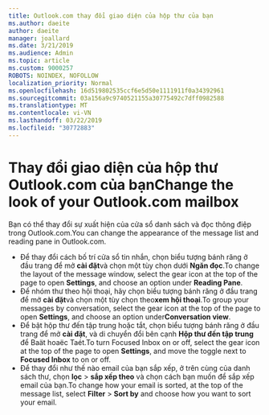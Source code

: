 ```yaml
---
title: Outlook.com thay đổi giao diện của hộp thư của bạn
ms.author: daeite
author: daeite
manager: joallard
ms.date: 3/21/2019
ms.audience: Admin
ms.topic: article
ms.custom: 9000257
ROBOTS: NOINDEX, NOFOLLOW
localization_priority: Normal
ms.openlocfilehash: 16d519802535ccf6e5d50e1111911f0a34392961
ms.sourcegitcommit: 03a156a9c9740521155a30775492c7dff0982588
ms.translationtype: MT
ms.contentlocale: vi-VN
ms.lasthandoff: 03/22/2019
ms.locfileid: "30772883"
---
```

# <a name="change-the-look-of-your-outlookcom-mailbox"></a><span data-ttu-id="4e55b-102">Thay đổi giao diện của hộp thư Outlook.com của bạn</span><span class="sxs-lookup"><span data-stu-id="4e55b-102">Change the look of your Outlook.com mailbox</span></span>

<span data-ttu-id="4e55b-103">Bạn có thể thay đổi sự xuất hiện của cửa sổ danh sách và đọc thông điệp trong Outlook.com.</span><span class="sxs-lookup"><span data-stu-id="4e55b-103">You can change the appearance of the message list and reading pane in Outlook.com.</span></span>

- <span data-ttu-id="4e55b-104">Để thay đổi cách bố trí cửa sổ tin nhắn, chọn biểu tượng bánh răng ở đầu trang để mở **cài đặt**và chọn một tùy chọn dưới **Ngăn đọc**.</span><span class="sxs-lookup"><span data-stu-id="4e55b-104">To change the layout of the message window, select the gear icon at the top of the page to open **Settings**, and choose an option under **Reading Pane**.</span></span>
- <span data-ttu-id="4e55b-105">Để nhóm thư theo hội thoại, hãy chọn biểu tượng bánh răng ở đầu trang để mở **cài đặt**và chọn một tùy chọn theo**xem hội thoại**.</span><span class="sxs-lookup"><span data-stu-id="4e55b-105">To group your messages by conversation, select the gear icon at the top of the page to open **Settings**, and choose an option under**Conversation view**.</span></span>
- <span data-ttu-id="4e55b-106">Để bật hộp thư đến tập trung hoặc tắt, chọn biểu tượng bánh răng ở đầu trang để mở **cài đặt**, và di chuyển đổi bên cạnh **Hộp thư đến tập trung** để Baät hoaëc Taét.</span><span class="sxs-lookup"><span data-stu-id="4e55b-106">To turn Focused Inbox on or off, select the gear icon at the top of the page to open **Settings**, and move the toggle next to **Focused Inbox** to on or off.</span></span>
- <span data-ttu-id="4e55b-107">Để thay đổi như thế nào email của bạn sắp xếp, ở trên cùng của danh sách thư, chọn **lọc** > **sắp xếp theo** và chọn cách bạn muốn để sắp xếp email của bạn.</span><span class="sxs-lookup"><span data-stu-id="4e55b-107">To change how your email is sorted, at the top of the message list, select **Filter** > **Sort by** and choose how you want to sort your email.</span></span>